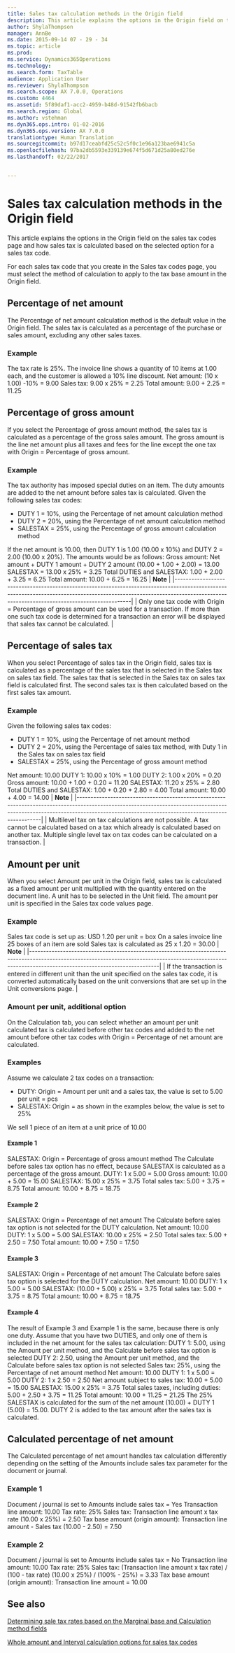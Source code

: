 ```yaml
---
title: Sales tax calculation methods in the Origin field
description: This article explains the options in the Origin field on the sales tax codes page and how sales tax is calculated based on the selected option for a sales tax code.
author: ShylaThompson
manager: AnnBe
ms.date: 2015-09-14 07 - 29 - 34
ms.topic: article
ms.prod: 
ms.service: Dynamics365Operations
ms.technology: 
ms.search.form: TaxTable
audience: Application User
ms.reviewer: ShylaThompson
ms.search.scope: AX 7.0.0, Operations
ms.custom: 4464
ms.assetid: 5f89daf1-acc2-4959-b48d-91542fb6bacb
ms.search.region: Global
ms.author: vstehman
ms.dyn365.ops.intro: 01-02-2016
ms.dyn365.ops.version: AX 7.0.0
translationtype: Human Translation
ms.sourcegitcommit: b97d17ceabfd25c52c5f0c1e96a123bae6941c5a
ms.openlocfilehash: 97ba2db5593e339139e674f5d671d25a80ed276e
ms.lasthandoff: 02/22/2017


---
```


# <a name="sales-tax-calculation-methods-in-the-origin-field"></a>Sales tax calculation methods in the Origin field

This article explains the options in the Origin field on the sales tax codes page and how sales tax is calculated based on the selected option for a sales tax code.

For each sales tax code that you create in the Sales tax codes page, you must select the method of calculation to apply to the tax base amount in the Origin field.

## <a name="percentage-of-net-amount"></a>Percentage of net amount
The Percentage of net amount calculation method is the default value in the Origin field. The sales tax is calculated as a percentage of the purchase or sales amount, excluding any other sales taxes.
### <a name="example"></a>Example

The tax rate is 25%. The invoice line shows a quantity of 10 items at 1.00 each, and the customer is allowed a 10% line discount. Net amount: (10 x 1.00) -10% = 9.00 Sales tax: 9.00 x 25% = 2.25 Total amount: 9.00 + 2.25 = 11.25

## <a name="percentage-of-gross-amount"></a>Percentage of gross amount
If you select the Percentage of gross amount method, the sales tax is calculated as a percentage of the gross sales amount. The gross amount is the line net amount plus all taxes and fees for the line except the one tax with Origin = Percentage of gross amount.
### <a name="example"></a>Example

The tax authority has imposed special duties on an item. The duty amounts are added to the net amount before sales tax is calculated. Given the following sales tax codes:
-   DUTY 1 = 10%, using the Percentage of net amount calculation method
-   DUTY 2 = 20%, using the Percentage of net amount calculation method
-   SALESTAX = 25%, using the Percentage of gross amount calculation method

If the net amount is 10.00, then DUTY 1 is 1.00 (10.00 x 10%) and DUTY 2 = 2.00 (10.00 x 20%). The amounts would be as follows: Gross amount: Net amount + DUTY 1 amount + DUTY 2 amount (10.00 + 1.00 + 2.00) = 13.00 SALESTAX = 13.00 x 25% = 3.25 Total DUTIES and SALESTAX: 1.00 + 2.00 + 3.25 = 6.25 Total amount: 10.00 + 6.25 = 16.25
| **Note**                                                                                                                                                                                                                 |
|--------------------------------------------------------------------------------------------------------------------------------------------------------------------------------------------------------------------------|
| Only one tax code with Origin = Percentage of gross amount can be used for a transaction. If more than one such tax code is determined for a transaction an error will be displayed that sales tax cannot be calculated. |

 
<a name="percentage-of-sales-tax"></a>Percentage of sales tax
-----------------------

When you select Percentage of sales tax in the Origin field, sales tax is calculated as a percentage of the sales tax that is selected in the Sales tax on sales tax field. The sales tax that is selected in the Sales tax on sales tax field is calculated first. The second sales tax is then calculated based on the first sales tax amount.
### <a name="example"></a>Example

Given the following sales tax codes:
-   DUTY 1 = 10%, using the Percentage of net amount method
-   DUTY 2 = 20%, using the Percentage of sales tax method, with Duty 1 in the Sales tax on sales tax field
-   SALESTAX = 25%, using the Percentage of gross amount method

Net amount: 10.00 DUTY 1: 10.00 x 10% = 1.00 DUTY 2: 1.00 x 20% = 0.20 Gross amount: 10.00 + 1.00 + 0.20 = 11.20 SALESTAX: 11.20 x 25% = 2.80 Total DUTIES and SALESTAX: 1.00 + 0.20 + 2.80 = 4.00 Total amount: 10.00 + 4.00 = 14.00
| **Note**                                                                                                                                                                                                                    |
|-----------------------------------------------------------------------------------------------------------------------------------------------------------------------------------------------------------------------------|
| Multilevel tax on tax calculations are not possible. A tax cannot be calculated based on a tax which already is calculated based on another tax. Multiple single level tax on tax codes can be calculated on a transaction. |

## <a name="amount-per-unit"></a>Amount per unit
When you select Amount per unit in the Origin field, sales tax is calculated as a fixed amount per unit multiplied with the quantity entered on the document line. A unit has to be selected in the Unit field. The amount per unit is specified in the Sales tax code values page.
### <a name="example"></a>Example

Sales tax code is set up as: USD 1.20 per unit = box On a sales invoice line 25 boxes of an item are sold Sales tax is calculated as 25 x 1.20 = 30.00
| **Note**                                                                                                                                                                                                 |
|----------------------------------------------------------------------------------------------------------------------------------------------------------------------------------------------------------|
| If the transaction is entered in different unit than the unit specified on the sales tax code, it is converted automatically based on the unit conversions that are set up in the Unit conversions page. |

###  <a name="amount-per-unit-additional-option"></a>Amount per unit, additional option

On the Calculation tab, you can select whether an amount per unit calculated tax is calculated before other tax codes and added to the net amount before other tax codes with Origin = Percentage of net amount are calculated.

### <a name="examples"></a>Examples

Assume we calculate 2 tax codes on a transaction:

-   DUTY: Origin = Amount per unit and a sales tax, the value is set to 5.00 per unit = pcs
-   SALESTAX: Origin = as shown in the examples below, the value is set to 25%

We sell 1 piece of an item at a unit price of 10.00
#### <a name="example-1"></a>Example 1

SALESTAX: Origin = Percentage of gross amount method The Calculate before sales tax option has no effect, because SALESTAX is calculated as a percentage of the gross amount. DUTY: 1 x 5.00 = 5.00 Gross amount: 10.00 + 5.00 = 15.00 SALESTAX: 15.00 x 25% = 3.75 Total sales tax: 5.00 + 3.75 = 8.75 Total amount: 10.00 + 8.75 = 18.75

#### <a name="example-2"></a>Example 2

SALESTAX: Origin = Percentage of net amount The Calculate before sales tax option is not selected for the DUTY calculation. Net amount: 10.00 DUTY: 1 x 5.00 = 5.00 SALESTAX: 10.00 x 25% = 2.50 Total sales tax: 5.00 + 2.50 = 7.50 Total amount: 10.00 + 7.50 = 17.50

#### <a name="example-3"></a>Example 3

SALESTAX: Origin = Percentage of net amount The Calculate before sales tax option is selected for the DUTY calculation. Net amount: 10.00 DUTY: 1 x 5.00 = 5.00 SALESTAX: (10.00 + 5.00) x 25% = 3.75 Total sales tax: 5.00 + 3.75 = 8.75 Total amount: 10.00 + 8.75 = 18.75

#### <a name="example-4"></a>Example 4

The result of Example 3 and Example 1 is the same, because there is only one duty. Assume that you have two DUTIES, and only one of them is included in the net amount for the sales tax calculation: DUTY 1: 5.00, using the Amount per unit method, and the Calculate before sales tax option is selected DUTY 2: 2.50, using the Amount per unit method, and the Calculate before sales tax option is not selected Sales tax: 25%, using the Percentage of net amount method Net amount: 10.00 DUTY 1: 1 x 5.00 = 5.00 DUTY 2: 1 x 2.50 = 2.50 Net amount subject to sales tax: 10.00 + 5.00 = 15.00 SALESTAX: 15.00 x 25% = 3.75 Total sales taxes, including duties: 5.00 + 2.50 + 3.75 = 11.25 Total amount: 10.00 + 11.25 = 21.25 The 25% SALESTAX is calculated for the sum of the net amount (10.00) + DUTY 1 (5.00) = 15.00. DUTY 2 is added to the tax amount after the sales tax is calculated.

## <a name="calculated-percentage-of-net-amount"></a>Calculated percentage of net amount
The Calculated percentage of net amount handles tax calculation differently depending on the setting of the Amounts include sales tax parameter for the document or journal.
### <a name="example-1"></a>Example 1

Document / journal is set to Amounts include sales tax = Yes Transaction line amount: 10.00 Tax rate: 25% Sales tax: Transaction line amount x tax rate (10.00 x 25%) = 2.50 Tax base amount (origin amount): Transaction line amount - Sales tax (10.00 - 2.50) = 7.50

### <a name="example-2"></a>Example 2

Document / journal is set to Amounts include sales tax = No Transaction line amount: 10.00 Tax rate: 25% Sales tax: (Transaction line amount x tax rate) / (100 - tax rate) (10.00 x 25%) / (100% - 25%) = 3.33 Tax base amount (origin amount): Transaction line amount = 10.00



<a name="see-also"></a>See also
--------

[Determining sale tax rates based on the Marginal base and Calculation method fields](https://ax.help.dynamics.com/en/wp-admin/post.php?post=1411&action=edit)

[Whole amount and Interval calculation options for sales tax codes](https://ax.help.dynamics.com/en/wp-admin/post.php?post=76941&action=edit)


